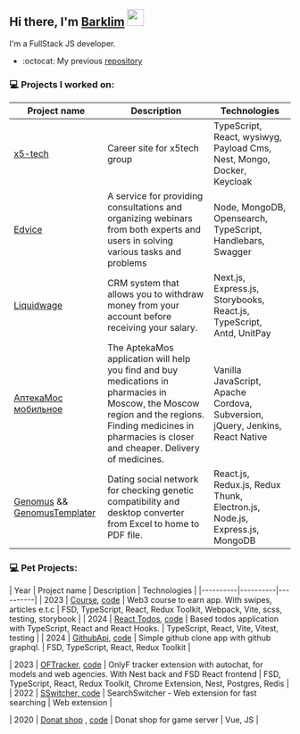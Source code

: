 <!--
**Barklim/Barklim** is a ✨ _special_ ✨ repository because its `README.md` (this file) appears on your GitHub profile.

Here are some ideas to get you started:

inspired By https://github.com/codeSTACKr/codeSTACKr
https://www.youtube.com/watch?v=n6d4KHSKqGk

https://github.com/gautamkrishnar
https://github.com/anuraghazra
https://simpleicons.org/
-->

## Hi there, I'm [Barklim][websitepholio]  <img src="https://media.giphy.com/media/WUlplcMpOCEmTGBtBW/giphy.gif" width="30">

I'm a FullStack JS developer.

<!-- - 🔭 I’m currently working on a [CreeperLand][websiteplant]! -->
- :octocat: My previous [repository][oldrep]

### 💻 Projects I worked on:

| Project name | Description | Technologies |
|----------|----------|----------|
| <a href="https://www.x5-tech.ru/">x5-tech</a> | Сareer site for x5tech group | TypeScript, React, wysiwyg, Payload Cms, Nest, Mongo, Docker, Keycloak |
| <a href="https://edvice.pro/">Edvice</a> | A service for providing consultations and organizing webinars from both experts and users in solving various tasks and problems | Node, MongoDB, Opensearch, TypeScript, Handlebars, Swagger   |
| <a href="https://liquidwage.com/en">Liquidwage</a>  | CRM system that allows you to withdraw money from your account before receiving your salary. | Next.js, Express.js, Storybooks, React.js, TypeScript, Antd, UnitPay |
| <a href="https://apps.apple.com/ru/app/%D0%B0%D0%BF%D1%82%D0%B5%D0%BA%D0%B0%D0%BC%D0%BE%D1%81-%D0%BF%D0%BE%D0%B8%D1%81%D0%BA-%D0%BB%D0%B5%D0%BA%D0%B0%D1%80%D1%81%D1%82%D0%B2/id1292282198">АптекаМос мобильное</a>  | The AptekaMos application will help you find and buy medications in pharmacies in Moscow, the Moscow region and the regions. Finding medicines in pharmacies is closer and cheaper. Delivery of medicines. | Vanilla JavaScript, Apache Cordova, Subversion, jQuery, Jenkins, React Native |
| <a href="https://github.com/Barklim/Genomus">Genomus</a> && <a href="https://github.com/Barklim/GenomusTemplater">GenomusTemplater</a>  | Dating social network for checking genetic compatibility and desktop converter from Excel to home to PDF file.  | React.js, Redux.js, Redux Thunk, Electron.js, Node.js, Express.js, MongoDB |

### 💻 Pet Projects:


| Year | Project name | Description | Technologies |
|----------|----------|----------|
| 2023 | <a href="https://coursearn.netlify.app/">Course</a>, <a href="https://github.com/Barklim/course">code</a>  | Web3 course to earn app. With swipes, articles e.t.c | FSD, TypeScript, React, Redux Toolkit, Webpack, Vite, scss, testing, storybook |
| 2024 | <a href="https://todos-swart-eight.vercel.app/">React Todos</a>, <a href="https://github.com/Barklim/todos">code</a>  | Based todos application with TypeScript, React and React Hooks. | TypeScript, React, Vite, Vitest, testing |
| 2024 | <a href="https://barklimgithubgraphql.netlify.app/">GithubApi</a>, <a href="https://github.com/Barklim/Github-GraphQL-Api">code</a> | Simple github clone app with github graphql. | FSD, TypeScript, React, Redux Toolkit |
<!-- | 2023 | <a href="https://main--mellifluous-rolypoly-f95eb8.netlify.app/">Сourses</a> | Pet. An application for posting and evaluating development resources, courses, books, and more. | TypeScript, React, i18n, Redux Toolkit, SCSS, Webpack, Vite, Storybook, Jest, Cypress, GSAP   | -->
| 2023 | <a href="https://oftracker.netlify.app">OFTracker</a>, <a href="https://github.com/Barklim/onlyfClient">code</a> | OnlyF tracker extension with autochat, for models and web agencies. With Nest back and FSD React frontend | FSD, TypeScript, React, Redux Toolkit, Chrome Extension, Nest, Postgres, Redis |
| 2022 | <a href="https://github.com/Barklim/SearchSwitcher">SSwitcher, code</a>  | SearchSwitcher - Web extension for fast searching | Web extension |
<!-- | 2022 | <a href="https://barklim.github.io/whiteBoardCanvas/">Figma board</a> , <a href="https://github.com/Barklim/whiteBoardCanvas">code</a>  | Whiteboard with basic cores functions figma like. Zooming, scrolling, dragging on Canvas without libs | Core Js | -->
| 2020 | <a href="https://creeperlandvue.netlify.app/">Donat shop</a> , <a href="https://github.com/Barklim/CreeperLandVue">code</a> | Donat shop for game server | Vue, JS |
<!--  | 2019 | <a href="https://barklim.github.io/atw-market/">Atwinta game</a> , <a href="https://github.com/Barklim/atw-market">code</a> | Game app | React, Redux, Class components |  -->


[websiteoldpholio]: https://barklim.github.io/
[websitepholio]: https://barklim.github.io/folio/
[website]: https://c.com
[websiteplant]: https://github.com/Barklim/CreeperLand
[trello]: https://trello.com/b/ToA7vWwJ/projects-barklim
[codesandbox]: https://codesandbox.io/u/kliment.barkalov
[bitdev]: https://bit.dev/barklim/barklim
[codewars]: codewars
[oldrep]: https://github.com/Barkarula
[twitter]: https://twitter.com/c
[youtube]: https://youtube.com/c
[instagram]: https://instagram.com/c
[linkedin]: https://linkedin.com/in/c
[webdevplaylist]: https://www.youtube.com/playlist?list=PLkwxH9e_vrAJ0WbEsFA9W3I1W-g_BTsbt
[jsplaylist]: https://www.youtube.com/playlist?list=PLkwxH9e_vrALRJKu7wfXby3MKeflhTu6B
[cssplaylist]: https://www.youtube.com/playlist?list=PLkwxH9e_vrALSdvZuEh6gqQdmDoDIoqz4
[reactplaylist]: https://www.youtube.com/playlist?list=PLkwxH9e_vrAK4TdffpxKY3QGyHCpxFcQ0

